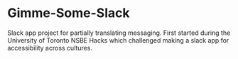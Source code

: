 # Gimme-Some-Slack
Slack app project for partially translating messaging. 
First started during the University of Toronto NSBE Hacks which challenged making a slack app for accessibility across cultures.
